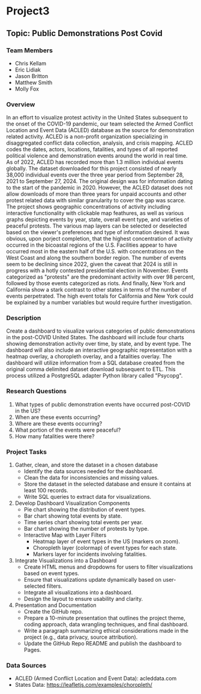 # Project3

## Topic: Public Demonstrations Post Covid

### Team Members
* Chris Kellam
* Eric Lidiak
* Jason Britton
* Matthew Smith
* Molly Fox

### Overview
In an effort to visualize protest activity in the United States subsequent to the onset of the COVID-19 pandemic, our team selected the Armed Conflict Location and Event Data (ACLED) database as the source for demonstration related activity. ACLED is a non-profit organization specializing in disaggregated conflict data collection, analysis, and crisis mapping. ACLED codes the dates, actors, locations, fatalities, and types of all reported political violence and demonstration events around the world in real time. As of 2022, ACLED has recorded more than 1.3 million individual events globally. The dataset downloaded for this project consisted of nearly 38,000 individual events over the three year period from September 28, 2021 to September 27, 2024. The original design was for information dating to the start of the pandemic in 2020. However, the ACLED dataset does not allow downloads of more than three years for unpaid accounts and other protest related data with similar granularity to cover the gap was scarce. The project shows geographic concentrations of activity including interactive functionality with clickable map feathures, as well as various graphs depicting events by year, state, overall event type, and varieties of peaceful protests. The various map layers can be selected or deselected based on the viewer's preferences and type of information desired. It was obvious, upon porject completion, that the highest concentration of activity occurred in the bicoastal regions of the U.S. Facilities appear to have occurred most in the eastern half of the U.S. with concentrations on the West Coast and along the southern border region. The number of events seem to be declining since 2022, given the caveat that 2024 is still in progress with a hotly contested presidential election in November. Events categorized as "protests" are the predominant activity with over 98 percent, followed by those events categorized as riots. And finally, New York and California show a stark contrast to other states in terms of the number of events perpetrated. The high event totals for California and New York could be explained by a number variables but would require further investigation.

### Description
Create a dashboard to visualize various categories of public demonstrations in the post-COVID United States. The dashboard will include four charts showing demonstration activity over time, by state, and by event type. The dashboard will also include an interactive geographic representation with a heatmap overlay, a choropleth overlay, and a fatalities overlay. The dashboard will utilize information from a SQL database created from the original comma delimited dataset download subsequent to ETL. This process utilized a PostgreSQL adapter Python library called "Psycopg".

### Research Questions
1. What types of public demonstration events have occurred post-COVID in the US?
2. When are these events occurring?
3. Where are these events occurring?
4. What portion of the events were peaceful?
5. How many fatalities were there?

### Project Tasks
1. Gather, clean, and store the dataset in a chosen database
    * Identify the data sources needed for the dashboard.
    * Clean the data for inconsistencies and missing values.
    * Store the dataset in the selected database and ensure it contains at least 100 records.
    * Write SQL queries to extract data for visualizations.
2. Develop Dashboard Visualization Components
    * Pie chart showing the distribution of event types.
    * Bar chart showing total events by state.
    * Time series chart showing total events per year.
    * Bar chart showing the number of protests by type.
    * Interactive Map with Layer Filters
        * Heatmap layer of event types in the US (markers on zoom).
        * Choropleth layer (colormap) of event types for each state.
        * Markers layer for incidents involving fatalities.
4. Integrate Visualizations into a Dashboard
    * Create HTML menus and dropdowns for users to filter visualizations based on event types.
    * Ensure that visualizations update dynamically based on user-selected filters.
    * Integrate all visualizations into a dashboard.
    * Design the layout to ensure usability and clarity.
5. Presentation and Documentation
    * Create the GitHub repo.
    * Prepare a 10-minute presentation that outlines the project theme, coding approach, data wrangling techniques, and final dashboard.
    * Write a paragraph summarizing ethical considerations made in the project (e.g., data privacy, source attribution).
    * Update the GitHub Repo README and publish the dashboard to Pages.

### Data Sources
* ACLED (Armed Conflict Location and Event Data): acleddata.com
* States Data: https://leafletjs.com/examples/choropleth/
